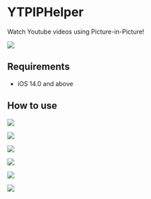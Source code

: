 # YTPIPHelper

Watch Youtube videos using Picture-in-Picture!

![](images/1.png)

## Requirements

- iOS 14.0 and above

## How to use

![](images/2.png)

![](images/3.png)

![](images/4.png)

![](images/5.png)

![](images/6.png)

![](images/7.png)